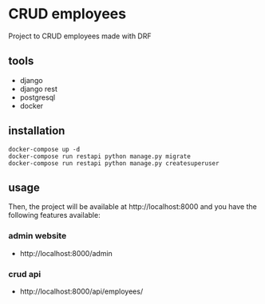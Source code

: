 # CRUD employees

Project to CRUD employees made with DRF

## tools

 - django
 - django rest
 - postgresql
 - docker

## installation

```
docker-compose up -d
docker-compose run restapi python manage.py migrate
docker-compose run restapi python manage.py createsuperuser
```

## usage

Then, the project will be available at http://localhost:8000 and you have the following features available:

### admin website
 - http://localhost:8000/admin

### crud api
 - http://localhost:8000/api/employees/
